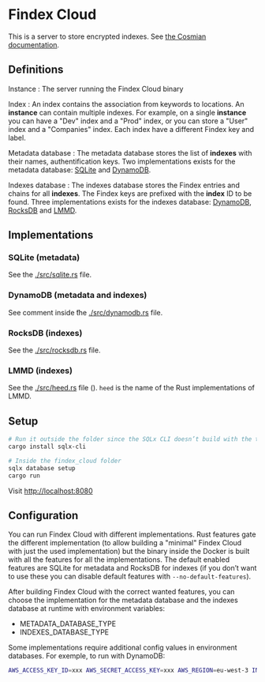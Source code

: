 # Findex Cloud

This is a server to store encrypted indexes. See [the Cosmian documentation](https://docs.cosmian.com/cloudproof_encryption/encrypted_search/).

## Definitions

Instance
: The server running the Findex Cloud binary

Index
: An index contains the association from keywords to locations. An **instance** can contain multiple indexes. For example, on a single **instance** you can have a "Dev" index and a "Prod" index, or you can store a "User" index and a "Companies" index. Each index have a different Findex key and label.

Metadata database
: The metadata database stores the list of **indexes** with their names, authentification keys. Two implementations exists for the metadata database: [SQLite](https://www.sqlite.org/index.html) and [DynamoDB](https://aws.amazon.com/fr/dynamodb/).

Indexes database
: The indexes database stores the Findex entries and chains for all **indexes**. The Findex keys are prefixed with the **index** ID to be found. Three implementations exists for the indexes database: [DynamoDB](https://aws.amazon.com/fr/dynamodb/), [RocksDB](https://rocksdb.org/) and [LMMD](https://en.wikipedia.org/wiki/Lightning_Memory-Mapped_Database).

## Implementations

### SQLite (metadata)

See the [./src/sqlite.rs](./src/sqlite.rs) file.

### DynamoDB (metadata and indexes)

See comment inside ̏the [./src/dynamodb.rs](./src/dynamodb.rs) file.

### RocksDB (indexes)

See the [./src/rocksdb.rs](./src/rocksdb.rs) file.

### LMMD (indexes)

See the [./src/heed.rs](./src/heed.rs) file (). `heed` is the name of the Rust implementations of LMMD.

## Setup

```bash
# Run it outside the folder since the SQLx CLI doesn’t build with the toolchain used by Findex Cloud
cargo install sqlx-cli 

# Inside the findex_cloud folder
sqlx database setup
cargo run
```

Visit [http://localhost:8080](http://localhost:8080)

## Configuration

You can run Findex Cloud with different implementations. Rust features gate the different implementation (to allow building a "minimal" Findex Cloud with just the used implementation) but the binary inside the Docker is built with all the features for all the implementations. The default enabled features are SQLite for metadata and RocksDB for indexes (if you don’t want to use these you can disable default features with `--no-default-features`).

After building Findex Cloud with the correct wanted features, you can choose the implementation for the metadata database and the indexes database at runtime with environment variables:
- METADATA_DATABASE_TYPE
- INDEXES_DATABASE_TYPE

Some implementations require additional config values in environment databases. For exemple, to run with DynamoDB:

```bash
AWS_ACCESS_KEY_ID=xxx AWS_SECRET_ACCESS_KEY=xxx AWS_REGION=eu-west-3 INDEXES_DATABASE_TYPE=dynamodb METADATA_DATABASE_TYPE=dynamodb cargo run --no-default-features --features dynamodb
```